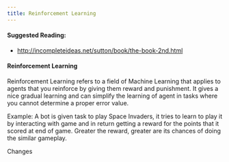 ```yaml
---
title: Reinforcement Learning
---
```

#### Suggested Reading:
<!-- Please add any articles you think might be helpful to read before writing the article -->

- http://incompleteideas.net/sutton/book/the-book-2nd.html

#### Reinforcement Learning
<!-- Please add your working draft below in GitHub-flavored Markdown -->

Reinforcement Learning refers to a field of Machine Learning that applies to agents that you reinforce by giving them reward and punishment. It gives a nice gradual learning and can simplify the learning of agent in tasks where you cannot determine a proper error value.

Example:
A bot is given task to play Space Invaders, it tries to learn to play it by interacting with game and in return getting a reward for the points that it scored at end of game. Greater the reward, greater are its chances of doing the similar gameplay.

<p> Changes <p>
